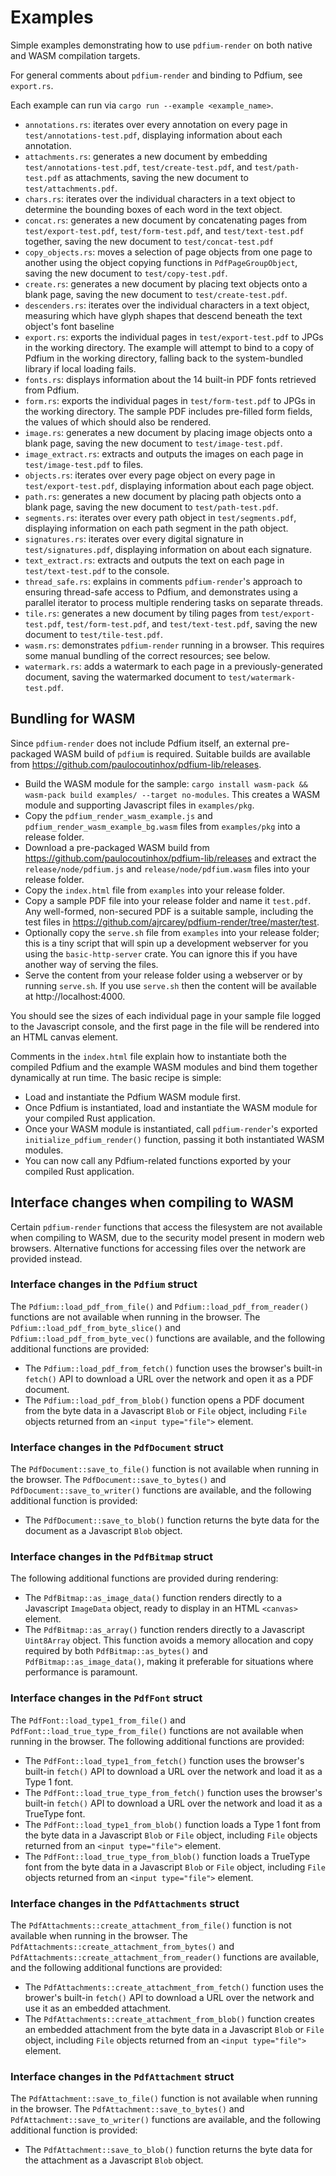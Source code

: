 # Examples

Simple examples demonstrating how to use `pdfium-render` on both native and WASM compilation targets.

For general comments about `pdfium-render` and binding to Pdfium, see `export.rs`.

Each example can run via `cargo run --example <example_name>`.

* `annotations.rs`: iterates over every annotation on every page in `test/annotations-test.pdf`, displaying information about each annotation.
* `attachments.rs`: generates a new document by embedding `test/annotations-test.pdf`, `test/create-test.pdf`, and `test/path-test.pdf` as attachments, saving the new document to `test/attachments.pdf`. 
* `chars.rs`: iterates over the individual characters in a text object to determine the bounding boxes of each word in the text object.
* `concat.rs`: generates a new document by concatenating pages from `test/export-test.pdf`, `test/form-test.pdf`, and `test/text-test.pdf` together, saving the new document to `test/concat-test.pdf`
* `copy_objects.rs`: moves a selection of page objects from one page to another using the object copying functions in `PdfPageGroupObject`, saving the new document to `test/copy-test.pdf`.
* `create.rs`: generates a new document by placing text objects onto a blank page, saving the new document to `test/create-test.pdf`.
* `descenders.rs`: iterates over the individual characters in a text object, measuring which have glyph shapes that descend beneath the text object's font baseline
* `export.rs`: exports the individual pages in `test/export-test.pdf` to JPGs in the working directory. The example will attempt to bind to a copy of Pdfium in the working directory, falling back to the system-bundled library if local loading fails.
* `fonts.rs`: displays information about the 14 built-in PDF fonts retrieved from Pdfium.
* `form.rs`: exports the individual pages in `test/form-test.pdf` to JPGs in the working directory. The sample PDF includes pre-filled form fields, the values of which should also be rendered.
* `image.rs`: generates a new document by placing image objects onto a blank page, saving the new document to `test/image-test.pdf`.
* `image_extract.rs`: extracts and outputs the images on each page in `test/image-test.pdf` to files.
* `objects.rs`: iterates over every page object on every page in `test/export-test.pdf`, displaying information about each page object.
* `path.rs`: generates a new document by placing path objects onto a blank page, saving the new document to `test/path-test.pdf`.
* `segments.rs`: iterates over every path object in `test/segments.pdf`, displaying information on each path segment in the path object.
* `signatures.rs`: iterates over every digital signature in `test/signatures.pdf`, displaying information on about each signature.
* `text_extract.rs`: extracts and outputs the text on each page in `test/text-test.pdf` to the console.
* `thread_safe.rs`: explains in comments `pdfium-render`'s approach to ensuring thread-safe access to Pdfium, and demonstrates using a parallel iterator to process multiple rendering tasks on separate threads.
* `tile.rs`: generates a new document by tiling pages from `test/export-test.pdf`, `test/form-test.pdf`, and `test/text-test.pdf`, saving the new document to `test/tile-test.pdf`.
* `wasm.rs`: demonstrates `pdfium-render` running in a browser. This requires some manual bundling of the correct resources; see below.
* `watermark.rs`: adds a watermark to each page in a previously-generated document, saving the watermarked document to `test/watermark-test.pdf`.

## Bundling for WASM

Since `pdfium-render` does not include Pdfium itself, an external pre-packaged WASM build of `pdfium` is required. Suitable builds are available from https://github.com/paulocoutinhox/pdfium-lib/releases.

* Build the WASM module for the sample: `cargo install wasm-pack && wasm-pack build examples/ --target no-modules`. This creates a WASM module and supporting Javascript files in `examples/pkg`.
* Copy the `pdfium_render_wasm_example.js` and `pdfium_render_wasm_example_bg.wasm` files from `examples/pkg` into a release folder.
* Download a pre-packaged WASM build from https://github.com/paulocoutinhox/pdfium-lib/releases and extract the `release/node/pdfium.js` and `release/node/pdfium.wasm` files into your release folder.
* Copy the `index.html` file from `examples` into your release folder.
* Copy a sample PDF file into your release folder and name it `test.pdf`. Any well-formed, non-secured PDF is a suitable sample, including the test files in https://github.com/ajrcarey/pdfium-render/tree/master/test.
* Optionally copy the `serve.sh` file from `examples` into your release folder; this is a tiny script that will spin up a development webserver for you using the `basic-http-server` crate. You can ignore this if you have another way of serving the files.
* Serve the content from your release folder using a webserver or by running `serve.sh`. If you use `serve.sh` then the content will be available at http://localhost:4000.

You should see the sizes of each individual page in your sample file logged to the Javascript console, and the first page in the file will be rendered into an HTML canvas element.

Comments in the `index.html` file explain how to instantiate both the compiled Pdfium and the example
WASM modules and bind them together dynamically at run time. The basic recipe is simple:

* Load and instantiate the Pdfium WASM module first.
* Once Pdfium is instantiated, load and instantiate the WASM module for your compiled Rust application.
* Once your WASM module is instantiated, call `pdfium-render`'s exported `initialize_pdfium_render()` function, passing it both instantiated WASM modules.
* You can now call any Pdfium-related functions exported by your compiled Rust application.

## Interface changes when compiling to WASM

Certain `pdfium-render` functions that access the filesystem are not available when compiling to WASM,
due to the security model present in modern web browsers. Alternative functions for accessing files
over the network are provided instead.

### Interface changes in the `Pdfium` struct

The `Pdfium::load_pdf_from_file()` and `Pdfium::load_pdf_from_reader()` functions are not available
when running in the browser. The `Pdfium::load_pdf_from_byte_slice()` and `Pdfium::load_pdf_from_byte_vec()`
functions are available, and the following additional functions are provided:

* The `Pdfium::load_pdf_from_fetch()` function uses the browser's built-in `fetch()` API
  to download a URL over the network and open it as a PDF document.
* The `Pdfium::load_pdf_from_blob()` function opens a PDF document from the byte data in a Javascript
  `Blob` or `File` object, including `File` objects returned from an `<input type="file">` element.

### Interface changes in the `PdfDocument` struct

The `PdfDocument::save_to_file()` function is not available when running in the browser.
The `PdfDocument::save_to_bytes()` and `PdfDocument::save_to_writer()` functions are
available, and the following additional function is provided:

* The `PdfDocument::save_to_blob()` function returns the byte data for the document as a
  Javascript `Blob` object.

### Interface changes in the `PdfBitmap` struct

The following additional functions are provided during rendering:

* The `PdfBitmap::as_image_data()` function renders directly to a Javascript `ImageData` object,
  ready to display in an HTML `<canvas>` element.
* The `PdfBitmap::as_array()` function renders directly to a Javascript `Uint8Array` object.
  This function avoids a memory allocation and copy required by both `PdfBitmap::as_bytes()`
  and `PdfBitmap::as_image_data()`, making it preferable for situations where performance is paramount.

### Interface changes in the `PdfFont` struct

The `PdfFont::load_type1_from_file()` and `PdfFont::load_true_type_from_file()` functions are
not available when running in the browser. The following additional functions are provided:

* The `PdfFont::load_type1_from_fetch()` function uses the browser's built-in `fetch()` API
  to download a URL over the network and load it as a Type 1 font.
* The `PdfFont::load_true_type_from_fetch()` function uses the browser's built-in `fetch()` API
  to download a URL over the network and load it as a TrueType font.
* The `PdfFont::load_type1_from_blob()` function loads a Type 1 font from the byte data in a
  Javascript `Blob` or `File` object, including `File` objects returned from an `<input type="file">`
  element.
* The `PdfFont::load_true_type_from_blob()` function loads a TrueType font from the byte data in a
  Javascript `Blob` or `File` object, including `File` objects returned from an `<input type="file">`
  element.

### Interface changes in the `PdfAttachments` struct

The `PdfAttachments::create_attachment_from_file()` function is not available when running in
the browser. The `PdfAttachments::create_attachment_from_bytes()` and
`PdfAttachments::create_attachment_from_reader()` functions are available, and
the following additional functions are provided:

* The `PdfAttachments::create_attachment_from_fetch()` function uses the brower's built-in `fetch()` API
  to download a URL over the network and use it as an embedded attachment.
* The `PdfAttachments::create_attachment_from_blob()` function creates an embedded attachment
  from the byte data in a Javascript `Blob` or `File` object, including `File` objects returned from
  an `<input type="file">` element.

### Interface changes in the `PdfAttachment` struct

The `PdfAttachment::save_to_file()` function is not available when running in the browser.
The `PdfAttachment::save_to_bytes()` and `PdfAttachment::save_to_writer()` functions are
available, and the following additional function is provided:

* The `PdfAttachment::save_to_blob()` function returns the byte data for the attachment as a
  Javascript `Blob` object.
